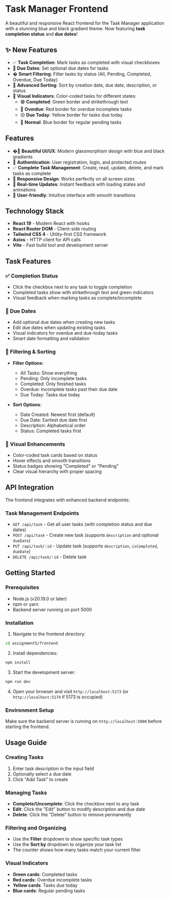 # Task Manager Frontend

A beautiful and responsive React frontend for the Task Manager application with a stunning blue and black gradient theme. Now featuring **task completion status** and **due dates**!

## ✨ New Features

- ✅ **Task Completion**: Mark tasks as completed with visual checkboxes
- 📅 **Due Dates**: Set optional due dates for tasks
- � **Smart Filtering**: Filter tasks by status (All, Pending, Completed, Overdue, Due Today)
- 🔄 **Advanced Sorting**: Sort by creation date, due date, description, or status
- 🚨 **Visual Indicators**: Color-coded tasks for different states:
  - 🟢 **Completed**: Green border and strikethrough text
  - 🔴 **Overdue**: Red border for overdue incomplete tasks
  - 🟡 **Due Today**: Yellow border for tasks due today
  - 🔵 **Normal**: Blue border for regular pending tasks

## Features

- �🎨 **Beautiful UI/UX**: Modern glassmorphism design with blue and black gradients
- 🔐 **Authentication**: User registration, login, and protected routes
- ✅ **Complete Task Management**: Create, read, update, delete, and mark tasks as complete
- 📱 **Responsive Design**: Works perfectly on all screen sizes
- 🔄 **Real-time Updates**: Instant feedback with loading states and animations
- 🎯 **User-friendly**: Intuitive interface with smooth transitions

## Technology Stack

- **React 19** - Modern React with hooks
- **React Router DOM** - Client-side routing
- **Tailwind CSS 4** - Utility-first CSS framework
- **Axios** - HTTP client for API calls
- **Vite** - Fast build tool and development server



## Task Features

### ✅ Completion Status
- Click the checkbox next to any task to toggle completion
- Completed tasks show with strikethrough text and green indicators
- Visual feedback when marking tasks as complete/incomplete

### 📅 Due Dates
- Add optional due dates when creating new tasks
- Edit due dates when updating existing tasks
- Visual indicators for overdue and due-today tasks
- Smart date formatting and validation

### 🎯 Filtering & Sorting
- **Filter Options**:
  - All Tasks: Show everything
  - Pending: Only incomplete tasks
  - Completed: Only finished tasks
  - Overdue: Incomplete tasks past their due date
  - Due Today: Tasks due today

- **Sort Options**:
  - Date Created: Newest first (default)
  - Due Date: Earliest due date first
  - Description: Alphabetical order
  - Status: Completed tasks first

### 🎨 Visual Enhancements
- Color-coded task cards based on status
- Hover effects and smooth transitions
- Status badges showing "Completed" or "Pending"
- Clear visual hierarchy with proper spacing

## API Integration

The frontend integrates with enhanced backend endpoints:

### Task Management Endpoints
- `GET /api/task` - Get all user tasks (with completion status and due dates)
- `POST /api/task` - Create new task (supports `description` and optional `dueDate`)
- `PUT /api/task/:id` - Update task (supports `description`, `isCompleted`, `dueDate`)
- `DELETE /api/task/:id` - Delete task


## Getting Started

### Prerequisites
- Node.js (v20.19.0 or later)
- npm or yarn
- Backend server running on port 5000

### Installation

1. Navigate to the frontend directory:
```bash
cd assignment5/frontend
```

2. Install dependencies:
```bash
npm install
```

3. Start the development server:
```bash
npm run dev
```

4. Open your browser and visit `http://localhost:5173` (or `http://localhost:5174` if 5173 is occupied)

### Environment Setup

Make sure the backend server is running on `http://localhost:5000` before starting the frontend.

## Usage Guide

### Creating Tasks
1. Enter task description in the input field
2. Optionally select a due date
3. Click "Add Task" to create

### Managing Tasks
- **Complete/Uncomplete**: Click the checkbox next to any task
- **Edit**: Click the "Edit" button to modify description and due date
- **Delete**: Click the "Delete" button to remove permanently

### Filtering and Organizing
- Use the **Filter** dropdown to show specific task types
- Use the **Sort by** dropdown to organize your task list
- The counter shows how many tasks match your current filter

### Visual Indicators
- **Green cards**: Completed tasks
- **Red cards**: Overdue incomplete tasks
- **Yellow cards**: Tasks due today
- **Blue cards**: Regular pending tasks



